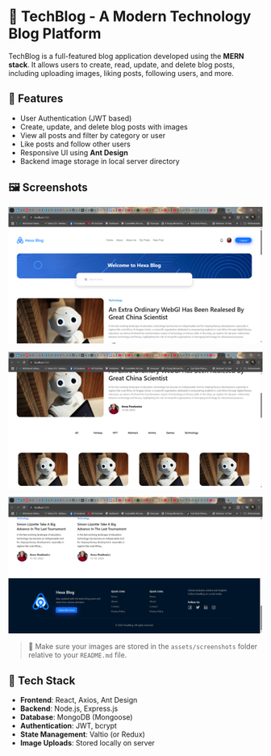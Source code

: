 # 📝 TechBlog - A Modern Technology Blog Platform

TechBlog is a full-featured blog application developed using the **MERN stack**. It allows users to create, read, update, and delete blog posts, including uploading images, liking posts, following users, and more.

## 🚀 Features

- User Authentication (JWT based)
- Create, update, and delete blog posts with images
- View all posts and filter by category or user
- Like posts and follow other users
- Responsive UI using **Ant Design**
- Backend image storage in local server directory

## 🖼️ Screenshots



![Home Page](./images/React%20App%20-%20Google%20Chrome%205_5_2025%208_15_58%20AM.png)



![Home Page](./images/React%20App%20-%20Google%20Chrome%205_5_2025%208_16_13%20AM.png)



![Home Page](./images/React%20App%20-%20Google%20Chrome%205_5_2025%208_16_19%20AM.png)

> 📂 Make sure your images are stored in the `assets/screenshots` folder relative to your `README.md` file.

## 🧰 Tech Stack

- **Frontend**: React, Axios, Ant Design
- **Backend**: Node.js, Express.js
- **Database**: MongoDB (Mongoose)
- **Authentication**: JWT, bcrypt
- **State Management**: Valtio (or Redux)
- **Image Uploads**: Stored locally on server


